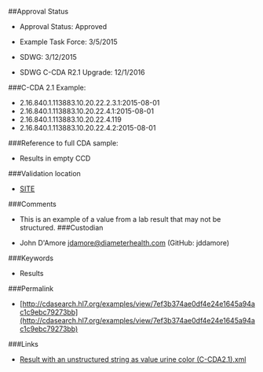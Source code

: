 ##Approval Status 

* Approval Status: Approved
* Example Task Force: 3/5/2015
* SDWG: 3/12/2015

* SDWG C-CDA R2.1 Upgrade: 12/1/2016    

###C-CDA 2.1 Example: 


* 2.16.840.1.113883.10.20.22.2.3.1:2015-08-01
* 2.16.840.1.113883.10.20.22.4.1:2015-08-01
* 2.16.840.1.113883.10.20.22.4.119
* 2.16.840.1.113883.10.20.22.4.2:2015-08-01

###Reference to full CDA sample:
* Results in empty CCD


###Validation location

* [SITE](https://sitenv.org/c-cda-validator)


###Comments

* This is an example of a value from a lab result that may not be structured.
###Custodian

* John D'Amore jdamore@diameterhealth.com (GitHub: jddamore)



###Keywords

* Results

###Permalink 

* [http://cdasearch.hl7.org/examples/view/7ef3b374ae0df4e24e1645a94ac1c9ebc79273bb](http://cdasearch.hl7.org/examples/view/7ef3b374ae0df4e24e1645a94ac1c9ebc79273bb)

###Links 

* [Result with an unstructured string as value urine color (C-CDA2.1).xml](https://github.com/HL7/C-CDA-Examples/tree/master/Results/Result%20with%20an%20unstructured%20string%20as%20value%20%28urine%20color%29/Result%20with%20an%20unstructured%20string%20as%20value%20urine%20color%20%28C-CDA2.1%29.xml)
